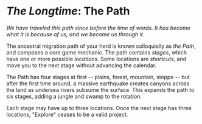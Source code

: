 # *The Longtime*: The Path

*We have traveled this path since before the time of words. It has become what it is because of us, and we become us through it.*

The ancestral migration path of your herd is known colloquially as *the Path*, and composes a core game mechanic. The path contains *stages*, which have one or more possible *locations*. Some locations are *shortcuts*, and move you to the next stage without advancing the calendar.

The Path has four stages at first -- plains, forest, mountain, steppe -- but after the first time around, a massive earthquake creates canyons across the land as undersea rivers subsume the surface. This expands the path to six stages, adding a jungle and swamp to the rotation.

Each stage may have up to three locations. Once the next stage has three locations, "Explore" ceases to be a valid project.